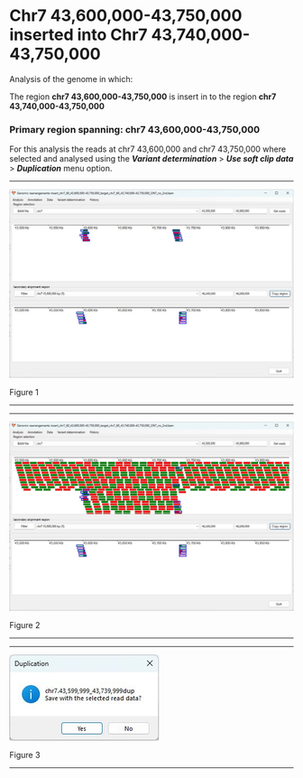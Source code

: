 # Chr7 43,600,000-43,750,000  inserted into Chr7 43,740,000-43,750,000

Analysis of the genome in which: 

The region **chr7 43,600,000-43,750,000** is insert in to the region **chr7 43,740,000-43,750,000**

### Primary region spanning: chr7 43,600,000-43,750,000 

For this analysis the reads at chr7 43,600,000 and chr7 43,750,000 where selected and analysed using the
 ___Variant determination___ > ___Use soft clip data___ > ___Duplication___ menu option.

<hr />

![image](images/insert_chr7_60_43,600,000-43,750,000_target_chr7_60_43,740,000-43,750,000_ONT_no_2nd_1.jpg)

Figure 1

<hr />

<hr />

![image](images/insert_chr7_60_43,600,000-43,750,000_target_chr7_60_43,740,000-43,750,000_ONT_no_2nd_1_all.jpg)

Figure 2

<hr />

<hr />

![image](images/insert_chr7_60_43,600,000-43,750,000_target_chr7_60_43,740,000-43,750,000_ONT_no_2nd_1_results.jpg)

Figure 3

<hr />

